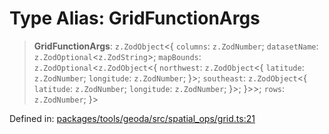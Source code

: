 # Type Alias: GridFunctionArgs

> **GridFunctionArgs**: `z.ZodObject`\<\{ `columns`: `z.ZodNumber`; `datasetName`: `z.ZodOptional`\<`z.ZodString`\>; `mapBounds`: `z.ZodOptional`\<`z.ZodObject`\<\{ `northwest`: `z.ZodObject`\<\{ `latitude`: `z.ZodNumber`; `longitude`: `z.ZodNumber`; \}\>; `southeast`: `z.ZodObject`\<\{ `latitude`: `z.ZodNumber`; `longitude`: `z.ZodNumber`; \}\>; \}\>\>; `rows`: `z.ZodNumber`; \}\>

Defined in: [packages/tools/geoda/src/spatial\_ops/grid.ts:21](https://github.com/GeoDaCenter/openassistant/blob/dc72d81a35cf8e46295657303846fbb4ad891993/packages/tools/geoda/src/spatial_ops/grid.ts#L21)
